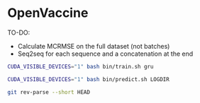 # OpenVaccine

TO-DO:

* Calculate MCRMSE on the full dataset (not batches)
* Seq2seq for each sequence and a concatenation at the end


```bash
CUDA_VISIBLE_DEVICES="1" bash bin/train.sh gru
```

```bash
CUDA_VISIBLE_DEVICES="1" bash bin/predict.sh LOGDIR
```

```bash
git rev-parse --short HEAD
```